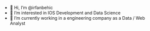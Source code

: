 - 👋 Hi, I’m @irfanbehic
- 👀 I’m interested in IOS Development and Data Science
- 🌱 I’m currently working in a engineering company as a Data / Web Analyst

<!---
irfanbehic/irfanbehic is a ✨ special ✨ repository because its `README.md` (this file) appears on your GitHub profile.
You can click the Preview link to take a look at your changes.
--->
